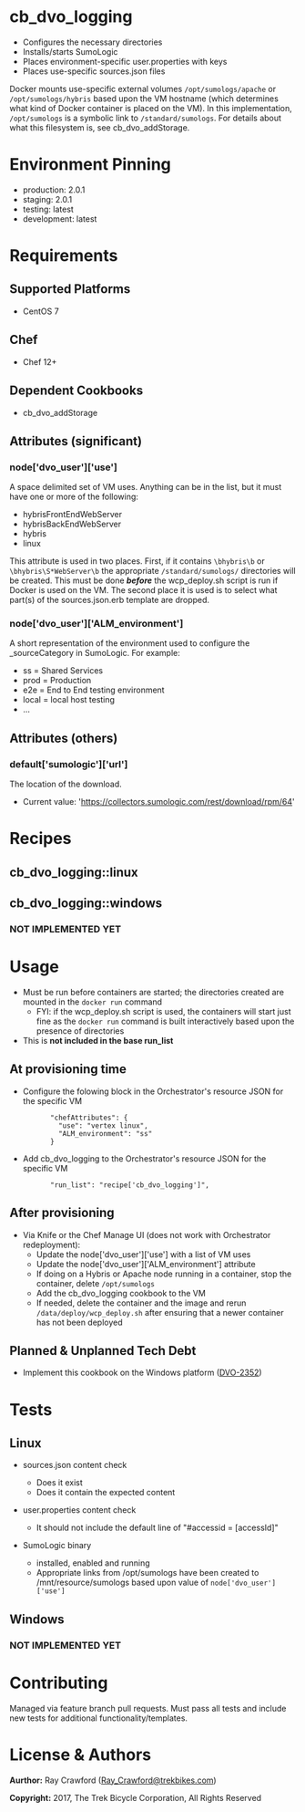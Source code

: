# cb_dvo_logging

* Configures the necessary directories
* Installs/starts SumoLogic
* Places environment-specific user.properties with keys
* Places use-specific sources.json files

Docker mounts use-specific external volumes `/opt/sumologs/apache` or `/opt/sumologs/hybris` based upon the VM hostname (which determines what kind of Docker container is placed on the VM).  In this implementation, `/opt/sumologs` is a symbolic link to `/standard/sumologs`.  For details about what this filesystem is, see cb_dvo_addStorage.

# Environment Pinning

* production: 2.0.1
* staging: 2.0.1
* testing: latest
* development: latest

# Requirements

## Supported Platforms

* CentOS 7

## Chef

* Chef 12+

## Dependent Cookbooks

* cb_dvo_addStorage

## Attributes (significant)

### node['dvo_user']['use']

A space delimited set of VM uses.  Anything can be in the list, but it must have one or more of the following:
* hybrisFrontEndWebServer
* hybrisBackEndWebServer
* hybris
* linux

This attribute is used in two places.  First, if it contains `\bhybris\b` or `\bhybris\S*WebServer\b` the appropriate `/standard/sumologs/` directories will be created.  This must be done ***before*** the wcp_deploy.sh script is run if Docker is used on the VM.  The second place it is used is to select what part(s) of the sources.json.erb template are dropped.

### node['dvo_user']['ALM_environment']

A short representation of the environment used to configure the _sourceCategory in SumoLogic.  For example:

* ss = Shared Services
* prod = Production
* e2e = End to End testing environment
* local = local host testing
* ...

## Attributes (others)

### default['sumologic']['url']

The location of the download.

* Current value: 'https://collectors.sumologic.com/rest/download/rpm/64'

# Recipes

## cb_dvo_logging::linux

## cb_dvo_logging::windows
### NOT IMPLEMENTED YET

# Usage

* Must be run before containers are started; the directories created are mounted in the `docker run` command
  * FYI: if the wcp_deploy.sh script is used, the containers will start just fine as the `docker run` command is built interactively based upon the presence of directories
* This is **not included in the base run_list**

## At provisioning time
* Configure the folowing block in the Orchestrator's resource JSON for the specific VM 

```
          "chefAttributes": {
            "use": "vertex linux",
            "ALM_environment": "ss"
          }          

```
* Add cb_dvo_logging to the Orchestrator's resource JSON for the specific VM

```
          "run_list": "recipe['cb_dvo_logging']",
```

## After provisioning

* Via Knife or the Chef Manage UI (does not work with Orchestrator redeployment):
  * Update the node['dvo_user']['use'] with a list of VM uses
  * Update the node['dvo_user']['ALM_environment'] attribute
  * If doing on a Hybris or Apache node running in a container, stop the container, delete `/opt/sumologs`
  * Add the cb_dvo_logging cookbook to the VM
  * If needed, delete the container and the image and rerun `/data/deploy/wcp_deploy.sh` after ensuring that a newer container has not been deployed

## Planned & Unplanned Tech Debt

* Implement this cookbook on the Windows platform ([DVO-2352](https://trekbikes.atlassian.net/browse/DVO-2352))

# Tests

## Linux

* sources.json content check
  * Does it exist
  * Does it contain the expected content

* user.properties content check
  * It should not include the default line of "#accessid = [accessId]"

* SumoLogic binary
  * installed, enabled and running
  * Appropriate links from /opt/sumologs have been created to /mnt/resource/sumologs based upon value of `node['dvo_user']['use']`

## Windows
### NOT IMPLEMENTED YET

# Contributing

Managed via feature branch pull requests.  Must pass all tests and include new tests for additional functionality/templates.

# License & Authors

**Aurthor:** Ray Crawford (Ray_Crawford@trekbikes.com)

**Copyright:** 2017, The Trek Bicycle Corporation, All Rights Reserved
